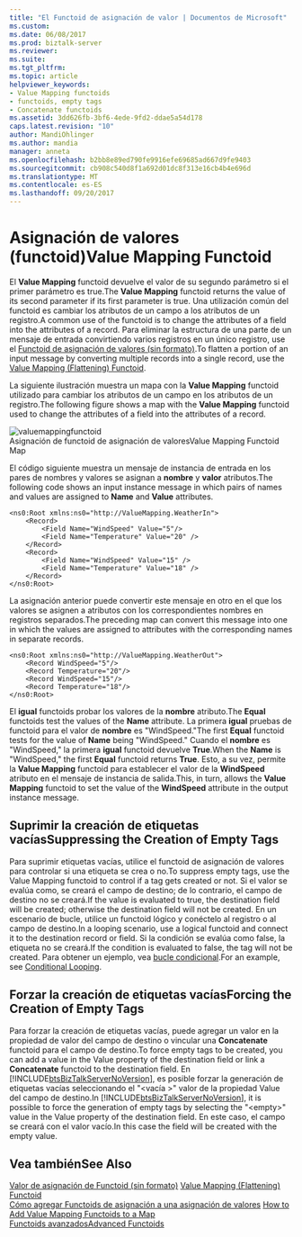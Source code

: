 ```yaml
---
title: "El Functoid de asignación de valor | Documentos de Microsoft"
ms.custom: 
ms.date: 06/08/2017
ms.prod: biztalk-server
ms.reviewer: 
ms.suite: 
ms.tgt_pltfrm: 
ms.topic: article
helpviewer_keywords:
- Value Mapping functoids
- functoids, empty tags
- Concatenate functoids
ms.assetid: 3dd626fb-3bf6-4ede-9fd2-ddae5a54d178
caps.latest.revision: "10"
author: MandiOhlinger
ms.author: mandia
manager: anneta
ms.openlocfilehash: b2bb8e89ed790fe9916efe69685ad667d9fe9403
ms.sourcegitcommit: cb908c540d8f1a692d01dc8f313e16cb4b4e696d
ms.translationtype: MT
ms.contentlocale: es-ES
ms.lasthandoff: 09/20/2017
---
```

# <a name="value-mapping-functoid"></a><span data-ttu-id="4336f-102">Asignación de valores (functoid)</span><span class="sxs-lookup"><span data-stu-id="4336f-102">Value Mapping Functoid</span></span>
<span data-ttu-id="4336f-103">El **Value Mapping** functoid devuelve el valor de su segundo parámetro si el primer parámetro es true.</span><span class="sxs-lookup"><span data-stu-id="4336f-103">The **Value Mapping** functoid returns the value of its second parameter if its first parameter is true.</span></span> <span data-ttu-id="4336f-104">Una utilización común del functoid es cambiar los atributos de un campo a los atributos de un registro.</span><span class="sxs-lookup"><span data-stu-id="4336f-104">A common use of the functoid is to change the attributes of a field into the attributes of a record.</span></span> <span data-ttu-id="4336f-105">Para eliminar la estructura de una parte de un mensaje de entrada convirtiendo varios registros en un único registro, use el [Functoid de asignación de valores (sin formato)](../core/value-mapping-flattening-functoid.md).</span><span class="sxs-lookup"><span data-stu-id="4336f-105">To flatten a portion of an input message by converting multiple records into a single record, use the [Value Mapping (Flattening) Functoid](../core/value-mapping-flattening-functoid.md).</span></span>  
  
 <span data-ttu-id="4336f-106">La siguiente ilustración muestra un mapa con la **Value Mapping** functoid utilizado para cambiar los atributos de un campo en los atributos de un registro.</span><span class="sxs-lookup"><span data-stu-id="4336f-106">The following figure shows a map with the **Value Mapping** functoid used to change the attributes of a field into the attributes of a record.</span></span>  
  
 ![](../core/media/valuemappingfunctoid.gif "valuemappingfunctoid")  
<span data-ttu-id="4336f-107">Asignación de functoid de asignación de valores</span><span class="sxs-lookup"><span data-stu-id="4336f-107">Value Mapping Functoid Map</span></span>  
  
 <span data-ttu-id="4336f-108">El código siguiente muestra un mensaje de instancia de entrada en los pares de nombres y valores se asignan a **nombre** y **valor** atributos.</span><span class="sxs-lookup"><span data-stu-id="4336f-108">The following code shows an input instance message in which pairs of names and values are assigned to **Name** and **Value** attributes.</span></span>  
  
```  
<ns0:Root xmlns:ns0="http://ValueMapping.WeatherIn">  
    <Record>  
        <Field Name="WindSpeed" Value="5"/>   
        <Field Name="Temperature" Value="20" />  
    </Record>  
    <Record>  
        <Field Name="WindSpeed" Value="15" />  
        <Field Name="Temperature" Value="18" />  
    </Record>  
</ns0:Root>  
```  
  
 <span data-ttu-id="4336f-109">La asignación anterior puede convertir este mensaje en otro en el que los valores se asignen a atributos con los correspondientes nombres en registros separados.</span><span class="sxs-lookup"><span data-stu-id="4336f-109">The preceding map can convert this message into one in which the values are assigned to attributes with the corresponding names in separate records.</span></span>  
  
```  
<ns0:Root xmlns:ns0="http://ValueMapping.WeatherOut">  
    <Record WindSpeed="5"/>  
    <Record Temperature="20"/>  
    <Record WindSpeed="15"/>  
    <Record Temperature="18"/>  
</ns0:Root>  
```  
  
 <span data-ttu-id="4336f-110">El **igual** functoids probar los valores de la **nombre** atributo.</span><span class="sxs-lookup"><span data-stu-id="4336f-110">The **Equal** functoids test the values of the **Name** attribute.</span></span> <span data-ttu-id="4336f-111">La primera **igual** pruebas de functoid para el valor de **nombre** es "WindSpeed."</span><span class="sxs-lookup"><span data-stu-id="4336f-111">The first **Equal** functoid tests for the value of **Name** being "WindSpeed."</span></span> <span data-ttu-id="4336f-112">Cuando el **nombre** es "WindSpeed," la primera **igual** functoid devuelve **True**.</span><span class="sxs-lookup"><span data-stu-id="4336f-112">When the **Name** is "WindSpeed," the first **Equal** functoid returns **True**.</span></span> <span data-ttu-id="4336f-113">Esto, a su vez, permite la **Value Mapping** functoid para establecer el valor de la **WindSpeed** atributo en el mensaje de instancia de salida.</span><span class="sxs-lookup"><span data-stu-id="4336f-113">This, in turn, allows the **Value Mapping** functoid to set the value of the **WindSpeed** attribute in the output instance message.</span></span>  
  
## <a name="suppressing-the-creation-of-empty-tags"></a><span data-ttu-id="4336f-114">Suprimir la creación de etiquetas vacías</span><span class="sxs-lookup"><span data-stu-id="4336f-114">Suppressing the Creation of Empty Tags</span></span>  
 <span data-ttu-id="4336f-115">Para suprimir etiquetas vacías, utilice el functoid de asignación de valores para controlar si una etiqueta se crea o no.</span><span class="sxs-lookup"><span data-stu-id="4336f-115">To suppress empty tags, use the Value Mapping functoid to control if a tag gets created or not.</span></span> <span data-ttu-id="4336f-116">Si el valor se evalúa como, se creará el campo de destino; de lo contrario, el campo de destino no se creará.</span><span class="sxs-lookup"><span data-stu-id="4336f-116">If the value is evaluated to true, the destination field will be created; otherwise the destination field will not be created.</span></span> <span data-ttu-id="4336f-117">En un escenario de bucle, utilice un functoid lógico y conéctelo al registro o al campo de destino.</span><span class="sxs-lookup"><span data-stu-id="4336f-117">In a looping scenario, use a logical functoid and connect it to the destination record or field.</span></span> <span data-ttu-id="4336f-118">Si la condición se evalúa como false, la etiqueta no se creará.</span><span class="sxs-lookup"><span data-stu-id="4336f-118">If the condition is evaluated to false, the tag will not be created.</span></span> <span data-ttu-id="4336f-119">Para obtener un ejemplo, vea [bucle condicional](../core/conditional-looping.md).</span><span class="sxs-lookup"><span data-stu-id="4336f-119">For an example, see [Conditional Looping](../core/conditional-looping.md).</span></span>  
  
## <a name="forcing-the-creation-of-empty-tags"></a><span data-ttu-id="4336f-120">Forzar la creación de etiquetas vacías</span><span class="sxs-lookup"><span data-stu-id="4336f-120">Forcing the Creation of Empty Tags</span></span>  
 <span data-ttu-id="4336f-121">Para forzar la creación de etiquetas vacías, puede agregar un valor en la propiedad de valor del campo de destino o vincular una **Concatenate** functoid para el campo de destino.</span><span class="sxs-lookup"><span data-stu-id="4336f-121">To force empty tags to be created, you can add a value in the Value property of the destination field or link a **Concatenate** functoid to the destination field.</span></span>  <span data-ttu-id="4336f-122">En [!INCLUDE[btsBizTalkServerNoVersion](../includes/btsbiztalkservernoversion-md.md)], es posible forzar la generación de etiquetas vacías seleccionando el "\<vacía >" valor de la propiedad Value del campo de destino.</span><span class="sxs-lookup"><span data-stu-id="4336f-122">In [!INCLUDE[btsBizTalkServerNoVersion](../includes/btsbiztalkservernoversion-md.md)], it is possible to force the generation of empty tags by selecting the "\<empty>" value in the Value property of the destination field.</span></span> <span data-ttu-id="4336f-123">En este caso, el campo se creará con el valor  vacío.</span><span class="sxs-lookup"><span data-stu-id="4336f-123">In this case the field will be created with the empty value.</span></span>  
  
## <a name="see-also"></a><span data-ttu-id="4336f-124">Vea también</span><span class="sxs-lookup"><span data-stu-id="4336f-124">See Also</span></span>  
 <span data-ttu-id="4336f-125">[Valor de asignación de Functoid (sin formato)](../core/value-mapping-flattening-functoid.md) </span><span class="sxs-lookup"><span data-stu-id="4336f-125">[Value Mapping (Flattening) Functoid](../core/value-mapping-flattening-functoid.md) </span></span>  
 <span data-ttu-id="4336f-126">[Cómo agregar Functoids de asignación a una asignación de valores](../core/how-to-add-value-mapping-functoids-to-a-map.md) </span><span class="sxs-lookup"><span data-stu-id="4336f-126">[How to Add Value Mapping Functoids to a Map](../core/how-to-add-value-mapping-functoids-to-a-map.md) </span></span>  
 [<span data-ttu-id="4336f-127">Functoids avanzados</span><span class="sxs-lookup"><span data-stu-id="4336f-127">Advanced Functoids</span></span>](../core/advanced-functoids.md)